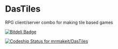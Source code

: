 DasTiles
========

RPG client/server combo for making tile based games


[![Bitdeli Badge](https://d2weczhvl823v0.cloudfront.net/mrmakeit/dastiles/trend.png)](https://bitdeli.com/free "Bitdeli Badge")

[ ![Codeship Status for mrmakeit/DasTiles](https://www.codeship.io/projects/1b32c8e0-63b0-0131-6ec5-4e3b8ee8c9f1/status?branch=master)](https://www.codeship.io/projects/12392)
